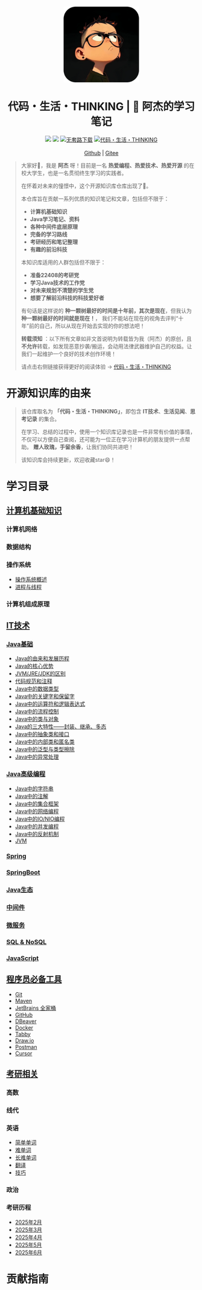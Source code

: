 <p align="center">
    <a href="https://amatureemoprince.github.io/CodeLifeThinking/">
        <img src="./docs/.vuepress/public/avatar.jpg" width="200px" alt="代码・生 活・THINKING">
    </a>
</p>

<h1 align="center">代码・生活・THINKING | 📖 阿杰的学习笔记</h1>

<p align="center">
    <a href="https://amatureemoprince.github.io/CodeLifeThinking/blog/" target="_blank"><img src="https://img.shields.io/badge/博客-在线阅读-green.svg?style=for-the-badge"></a>
    <a href="#联系方式" target="_blank"><img src="https://img.shields.io/badge/公众号-代码.生活.THINKING-brightgreen.svg?style=for-the-badge"></a>
    <a href="https://github.com/yuanliangding/books" target="_blank"><img src="https://img.shields.io/badge/计算机经典电子书-下载-yellow.svg?style=for-the-badge" alt="无套路下载"></a>
    <a href="https://github.com/amatureemoprince/CodeLifeThinking" target="_blank"><img alt="代码・生活・THINKING" src="https://img.shields.io/github/stars/amatureemoprince/CodeLifeThinking?style=for-the-badge"></a><br><br>
    <a href="https://amatureemoprince.github.io/CodeLifeThinking/">Github</a> |
    <a href="https://gitee.com/liujie2912/CodeLifeThinking">Gitee</a>
</p>

> 大家好👏，我是 **阿杰** 呀！目前是一名 **热爱编程、热爱技术、热爱开源** 的在校大学生，也是一名贯彻终生学习的实践者。
> 
> 在怀着对未来的憧憬中，这个开源知识库仓库出现了🚀。
> 
> 本仓库旨在贡献一系列优质的知识笔记和文章，包括但不限于：
> 
> - **计算机基础知识**
> - **Java学习笔记、资料**
> - **各种中间件底层原理**
> - **完备的学习路线**
> - **考研经历和笔记整理**
> - **有趣的前沿科技**
> 
> 本知识库适用的人群包括但不限于：
> 
>- **准备22408的考研党**
>- **学习Java技术的工作党**
>- **对未来规划不清楚的学生党**
>- **想要了解前沿科技的科技爱好者**
> 
> 有句话是这样说的 **种一颗树最好的时间是十年前，其次是现在**，但我认为 **种一颗树最好的时间就是现在！**，
> 我们不能站在现在的视角去评判“十年”前的自己，所以从现在开始去实现的你的想法吧！
> 
> **转载须知** ：以下所有文章如非文首说明为转载皆为我（阿杰）的原创，且**不允许**转载，如发现恶意抄袭/搬运，会动用法律武器维护自己的权益。让我们一起维护一个良好的技术创作环境！
> 
> 请点击右侧链接获得更好的阅读体验 -> [代码・生活・THINKING](https://amatureemoprince.github.io/CodeLifeThinking/)


# 开源知识库的由来
> 该仓库取名为 **「代码・生活・THINKING」**，即包含 **IT技术**、**生活见闻**、**思考记录** 的集合。
> 
> 在学习、总结的过程中，使用一个知识库记录也是一件非常有价值的事情，不仅可以方便自己查阅，还可能为一位正在学习计算机的朋友提供一点帮助。
> **赠人玫瑰，手留余香**，让我们协同共进吧！
> 
> 该知识库会持续更新，欢迎收藏star😄！

# 学习目录
## [计算机基础知识](https://amatureemoprince.github.io/CodeLifeThinking/cs-basic/)
### 计算机网络


### 数据结构


### 操作系统
- [操作系统概述]()
- [进程与线程]()


### 计算机组成原理

## [IT技术]()
### [Java基础]()
- [Java的由来和发展历程]()
- [Java的核心优势]()
- [JVM/JRE/JDK的区别]()
- [代码规范和注释]()
- [Java中的数据类型]()
- [Java中的关键字和保留字]()
- [Java中的运算符和逻辑表达式]()
- [Java中的流程控制]()
- [Java中的类与对象]()
- [Java的三大特性——封装、继承、多态]()
- [Java中的抽象类和接口]()
- [Java中的内部类和匿名类]()
- [Java中的泛型与类型擦除]()
- [Java中的异常处理]()

### [Java高级编程]()
- [Java中的字符串]()
- [Java中的注解]()
- [Java中的集合框架]()
- [Java中的网络编程]()
- [Java中的IO/NIO编程]()
- [Java中的并发编程]()
- [Java中的反射机制]()
- [JVM]()

### [Spring]()

### [SpringBoot]()

### [Java生态]()

### [中间件]()

### [微服务]()

### [SQL & NoSQL]()

### [JavaScript]()

## [程序员必备工具]()
- [Git]()
- [Maven]()
- [JetBrains 全家桶]()
- [GitHub]()
- [DBeaver]()
- [Docker]()
- [Tabby]()
- [Draw.io]()
- [Postman]()
- [Cursor]()

## [考研相关](https://amatureemoprince.github.io/CodeLifeThinking/postgraduate/)
### 高数

### 线代

### 英语
- [简单单词](https://amatureemoprince.github.io/CodeLifeThinking/postgraduate/english/words/simple/)
- [难单词](https://amatureemoprince.github.io/CodeLifeThinking/postgraduate/english/words/hard/)
- [长难单词](https://amatureemoprince.github.io/CodeLifeThinking/postgraduate/english/words/long-hard/)
- [翻译](https://amatureemoprince.github.io/CodeLifeThinking/postgraduate/english/translation/CET-6/)
- [技巧](https://amatureemoprince.github.io/CodeLifeThinking/postgraduate/english/skill/CET-6/)

### 政治

### 考研历程
- [2025年2月]()
- [2025年3月]()
- [2025年4月]()
- [2025年5月]()
- [2025年6月]()

# 贡献指南

